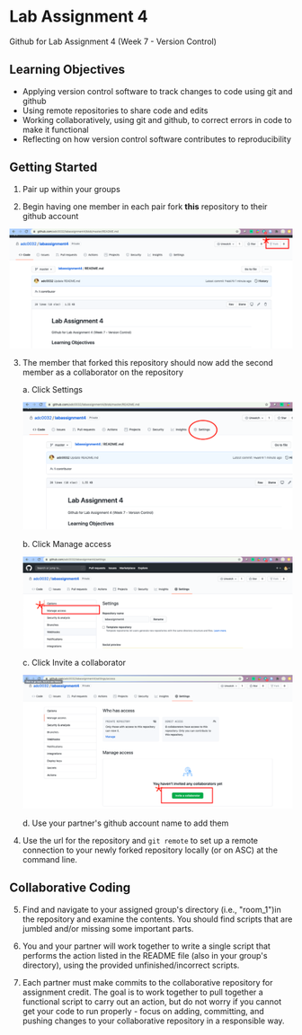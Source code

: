 # Lab Assignment 4
Github for Lab Assignment 4 (Week 7 - Version Control)


## Learning Objectives 

- Applying version control software to track changes to code using git and github
- Using remote repositories to share code and edits 
- Working collaboratively, using git and github, to correct errors in code to make it functional 
- Reflecting on how version control software contributes to reproducibility 

## Getting Started

1. Pair up within your groups

2. Begin having one member in each pair fork **this** repository to their github account

![Forking A Repo](/images/forkrepo.png)

3. The member that forked this repository should now add the second member as a collaborator on the repository 

    a. Click Settings
    
    ![Settings Menu](/images/settings.png)
    
    b. Click Manage access
    
    ![Manage Access](/images/manageaccess.png)
    
    c. Click Invite a collaborator
    
    ![Inviting a Collaborator](/images/Invitecollab.png)
    
    d. Use your partner's github account name to add them
    
4. Use the url for the repository and `git remote` to set up a remote connection to your newly forked repository locally (or on ASC) at the command line.

## Collaborative Coding

5. Find and navigate to your assigned group's directory (i.e., "room_1")in the repository and examine the contents. You should find scripts that are jumbled and/or missing some important parts. 

6. You and your partner will work together to write a single script that performs the action listed in the README file (also in your group's directory), using the provided unfinished/incorrect scripts. 

7. Each partner must make commits to the collaborative repository for assignment credit. The goal is to work together to pull together a functional script to carry out an action, but do not worry if you cannot get your code to run properly - focus on adding, committing, and pushing changes to your collaborative repository in a responsible way. 
